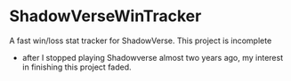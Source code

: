# ShadowVerseWinTracker
A fast win/loss stat tracker for ShadowVerse. This project is incomplete
- after I stopped playing Shadowverse almost two years ago, my interest
in finishing this project faded.

